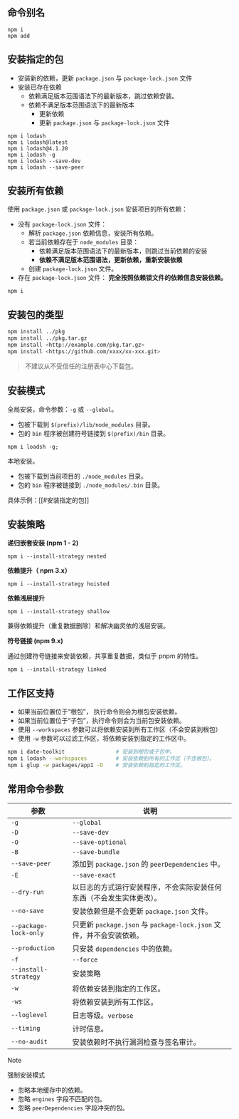 ## 命令别名

```shell
npm i
npm add
```

## 安装指定的包

- 安装新的依赖，更新 `package.json` 与 `package-lock.json` 文件
- 安装已存在依赖
	- 依赖满足版本范围语法下的最新版本，跳过依赖安装。
	- 依赖不满足版本范围语法下的最新版本
		- 更新依赖
		- 更新 `package.json` 与 `package-lock.json` 文件

```shell
npm i lodash 
npm i lodash@latest
npm i lodash@4.1.20
npm i lodash -g
npm i lodash --save-dev
npm i lodash --save-peer
```


## 安装所有依赖

使用 `package.json` 或 `package-lock.json` 安装项目的所有依赖：

- 没有 `package-lock.json` 文件：
	- 解析 `package.json` 依赖信息，安装所有依赖。
	- 若当前依赖存在于 `node_modules` 目录：
		- 依赖满足版本范围语法下的最新版本，则跳过当前依赖的安装
		- **依赖不满足版本范围语法，更新依赖，重新安装依赖**
	- 创建 `package-lock.json` 文件。
- 存在 `package-lock.json` 文件：
  **完全按照依赖锁文件的依赖信息安装依赖。**

```shell
npm i
```

## 安装包的类型

```bash
npm install ../pkg
npm install ../pkg.tar.gz
npm install <http://example.com/pkg.tar.gz>
npm install <https://github.com/xxxx/xx-xxx.git>
```

>不建议从不受信任的注册表中心下载包。

## 安装模式

全局安装，命令参数：`-g` 或 `--global`。
- 包被下载到 `$(prefix)/lib/node_modules` 目录。
- 包的 `bin` 程序被创建符号链接到 `$(prefix)/bin` 目录。

```shell
npm i loadsh -g;
```

本地安装。
- 包被下载到当前项目的 `./node_modules` 目录。
- 包的 `bin` 程序被链接到 `./node_modules/.bin` 目录。

具体示例：[[#安装指定的包]]


## 安装策略

**递归嵌套安装 (npm 1 - 2)**

```shell
npm i --install-strategy nested
```

**依赖提升（ npm 3.x）**

```shell
npm i --install-strategy hoisted
```

**依赖浅层提升**

```shell
npm i --install-strategy shallow
```

兼得依赖提升（重复数据删除）和解决幽灵依的浅层安装。

**符号链接 (npm 9.x)**

通过创建符号链接来安装依赖，共享重复数据，类似于 pnpm 的特性。
```shell
npm i --install-strategy linked
```

## 工作区支持

- 如果当前位置位于“根包”， 执行命令则会为根包安装依赖。
- 如果当前位置位于“子包”，执行命令则会为当前包安装依赖。
- 使用 `--workspaces` 参数可以将依赖安装到所有工作区（不会安装到根包）
- 使用 `-w` 参数可以过滤工作区，将依赖安装到指定的工作区中。

```bash
npm i date-toolkit                # 安装到根包或子包中。
npm i lodash --workspaces         # 安装依赖到所有的工作区（不含根包）。
npm i glup -w packages/app1 -D    # 安装依赖到指定的工作区。
```

## 常用命令参数
| 参数                    | 说明                                                   |
| --------------------- | ---------------------------------------------------- |
| `-g`                  | `--global`                                           |
| `-D`                  | `--save-dev`                                         |
| `-O`                  | `--save-optional`                                    |
| `-B`                  | `--save-bundle`                                      |
| `--save-peer`         | 添加到 `package.json` 的 `peerDependencies` 中。           |
| `-E`                  | `--save-exact`                                       |
| `--dry-run`           | 以日志的方式运行安装程序，不会实际安装任何东西（不会发生实体更改）。                   |
| `--no-save`           | 安装依赖但是不会更新 `package.json` 文件。                        |
| `--package-lock-only` | 只更新 `package.json` 与 `package-lock.json` 文件，并不会安装依赖。 |
| `--production`        | 只安装 `dependencies` 中的依赖。                             |
| `-f`                  | `--force`                                            |
| `--install-strategy`  | 安装策略                                                 |
| `-w`                  | 将依赖安装到指定的工作区。                                        |
| `-ws`                 | 将依赖安装到所有工作区。                                         |
| `--loglevel`          | 日志等级。`verbose`                                       |
| `--timing`            | 计时信息。                                                |
| `--no-audit`          | 安装依赖时不执行漏洞检查与签名审计。                                   |

>[!NOTE] 
>强制安装模式
>- 忽略本地缓存中的依赖。
>- 忽略 `engines` 字段不匹配的包。
>- 忽略 `peerDependencies` 字段冲突的包。
